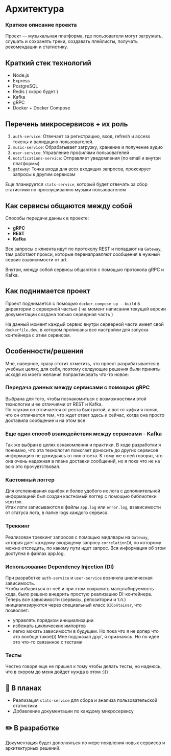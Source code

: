 # Архитектура
### Краткое описание проекта

Проект — музыкальная платформа, где пользователи могут загружать, слушать и сохранять треки, создавать плейлисты, получать рекомендации и статистику.

## Краткий стек технологий

 - Node.js
 - Express
 - PostgreSQL
 - Redis ( скоро будет )
 - Kafka
 - gRPC
 - Docker + Docker Compose

## Перечень микросервисов + их роль

1. `auth-service`: Отвечает за регистрацию, вход, refresh и access токены и валидацию пользователей.
2. `music-service`: Обрабатывает загрузку, хранение и получение аудио
3. `user-service`: Управление профилями пользователей
4. `notifications-service`: Отправляет уведомления (по email и внутри платформы)
5. `gateway`: Точка входа для всех входящих запросов, проксирует запросы к другим сервисам

Еще планируется `stats-service`, который будет отвечать за сбор статистики по прослушиванию музыки пользователем

## Как сервисы общаются между собой
Способы передачи данных в проекте: 
+ **gRPC** 
+ **REST** 
+ **Kafka**

Все запросы с клиента идут по протоколу REST и попадают на `Gateway`, там работают прокси, которые перенаправляют сообщения в нужный сервис взависимости от url. 

Внутри, между собой сервисы общаются с помощью протокола gRPC и Kafka. 

## Как поднимается проект

Проект поднимается с помощью `docker-compose up --build` в директории с серверной частью ( на момент написания текущей версии документации создана только серверная часть )

На данный момент каждый сервис внутри серверной части имеет свой `dockerfile.dev`, в котором прописаны все настройки для запуска контейнера с этим сервисом. 

## Особенности/решения

Мне, наверное, сразу стотит отметить, что проект разрабатывается в учебных целях, для себя, поэтому селдующие решения были приняты исходя из моего желания попрактиковать что-то новое:

### Передача данных между сервисами с помощью gRPC

Выбрана для того, чтобы познакомиться с возможностями этой технологии и ее отличиями от REST и Kafka.  
По слухам он отличается от реста быстротой, а вот от кафки я понял, что он отличается тем, что ждет ответ здесь и сейчас, когда она просто доставила сообщение и на этом все

### Еще один способ взаиодействия между сервисами - Kafka
Так же выбран в целях ознакомления и практики. В ходе разработки я понимаю, что эта технология помогает доносить до других сервисов информацию не дожидаясь от них ответа. К тому же о ней говорят, что она очень надежная в плане доставки сообщений, но я пока что не на всю это прочувтствовал.

### Кастомный логгер

Для отслеживания ошибок и более удобого их лога с дополнительной информацией был создан кастномый логгер с помощью библиотеки `winston`.  
Итак логи записываются в файлы `app.log` или `error.log`, взависимости от статуса лога, в папке logs каждого сервиса.

### Треккинг

Реализован треккинг запросов с помощью мидлвары на `Gateway`, которая дает каждому входящему запросу `correlationId`, по которому можно отследить, по какому пути идет запрос. Вся информация об этом доступна в файлах app.log.

### Использование Dependency Injection (DI)

При разработке `auth-service` и `user-service` возникла циклическая зависимость.  
Чтобы избавиться от неё и при этом сохранить масштабируемость кода, было решено внедрить простую реализацию DI-контейнера.  
Теперь все зависимости (сервисы, репозитории и т.п.) инициализируются через специальный класс `DIContainer`, что позволяет:
- управлять порядком инициализации
- избежать циклических импортов
- легко мокать зависимости в будущем. Но пока что я не допер что это вообще такое))) Мне подсказал друг, я признаюсь. Но по идее это что-то связанное с тестами

### Тесты

Честно говоря еще не пришел к тому чтобы делать тесты, но надеюсь, что в скором до меня дойдет нужда в этом :)))

## 📌 В планах

- Реализация `stats-service` для сбора и анализа пользовательской статистики
- Добавление документации по каждому микросервису

## ✏️ В разработке

Документация будет дополняться по мере появления новых сервисов и архитектурных решений.